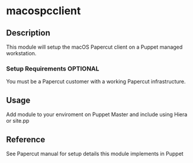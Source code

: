 
# macospcclient

## Description

This module will setup the macOS Papercut client on a Puppet managed workstation.  

### Setup Requirements **OPTIONAL**

You must be a Papercut customer with a working Papercut infrastructure.  

## Usage
Add module to your enviroment on Puppet Master and include using Hiera or site.pp

## Reference

See Papercut manual for setup details this module implements in Puppet
